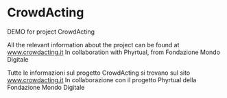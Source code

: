 # CrowdActing
DEMO for project CrowdActing

All the relevant information about the project can be found at www.crowdacting.it
In collaboration with Phyrtual, from Fondazione Mondo Digitale

Tutte le informazioni sul progetto CrowdActing si trovano sul sito www.crowdacting.it
In collaborazione con il progetto Phyrtual della Fondazione Mondo Digitale
